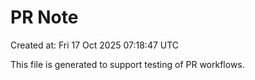 # PR Note

Created at: Fri 17 Oct 2025 07:18:47 UTC

This file is generated to support testing of PR workflows.
